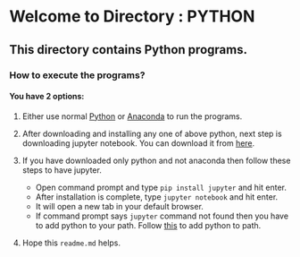 # Welcome to Directory : PYTHON

## This directory contains Python programs.

### How to execute the programs?

#### You have 2 options:
1. Either use normal [Python](https://www.python.org/downloads/) or [Anaconda](https://www.anaconda.com/products/individual) to run the programs.

2. After downloading and installing any one of above python, next step is downloading jupyter notebook. You can download it from [here](https://jupyter.org/install).

3. If you have downloaded only python and not anaconda then follow these steps to have jupyter.
    - Open command prompt and type `pip install jupyter` and hit enter.
    - After installation is complete, type `jupyter notebook` and hit enter.
    - It will open a new tab in your default browser.
    - If command prompt says `jupyter` command not found then you have to add python to your path. Follow [this](https://datatofish.com/add-python-to-windows-path/) to add python to path.
4. Hope this `readme.md` helps.
